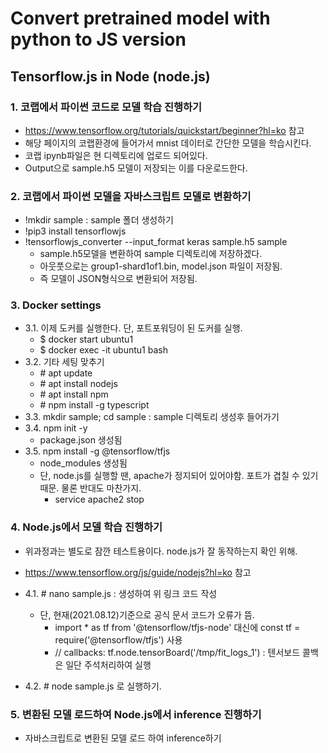 # Convert pretrained model with python to JS version

## Tensorflow.js in Node (node.js)
### 1. 코랩에서 파이썬 코드로 모델 학습 진행하기
- https://www.tensorflow.org/tutorials/quickstart/beginner?hl=ko 참고
- 해당 페이지의 코랩환경에 들어가서  mnist 데이터로 간단한 모델을 학습시킨다.
- 코랩 ipynb파일은 현 디렉토리에 업로드 되어있다.
- Output으로 sample.h5 모델이 저장되는 이를 다운로드한다.

### 2. 코랩에서 파이썬 모델을 자바스크립트 모델로 변환하기
- !mkdir sample : sample 폴더 생성하기
- !pip3 install tensorflowjs
- !tensorflowjs_converter --input_format keras  sample.h5  sample
  - sample.h5모델을 변환하여 sample 디렉토리에 저장하겠다.
  - 아웃풋으로는 group1-shard1of1.bin,  model.json 파일이 저장됨.
  - 즉 모델이 JSON형식으로 변환되어 저장됨.

### 3. Docker settings
- 3.1. 이제 도커를 실행한다. 단, 포트포워딩이 된 도커를 실행.
  - $ docker start ubuntu1
  - $ docker exec -it ubuntu1 bash
- 3.2. 기타 세팅 맞추기
  - \# apt update
  - \# apt install nodejs
  - \# apt install npm
  - \# npm install -g typescript
- 3.3. mkdir sample; cd sample  :  sample 디렉토리 생성후 들어가기
- 3.4. npm init -y
  - package.json 생성됨
- 3.5. npm install -g @tensorflow/tfjs  
  - node_modules 생성됨
  - 단, node.js를 실행할 땐, apache가 정지되어 있어야함. 포트가 겹칠 수 있기 때문. 물론 반대도 마찬가지.
    - service apache2 stop

### 4. Node.js에서 모델 학습 진행하기
- 위과정과는 별도로 잠깐 테스트용이다. node.js가 잘 동작하는지 확인 위해.
- https://www.tensorflow.org/js/guide/nodejs?hl=ko 참고
- 4.1. \# nano sample.js : 생성하여 위 링크 코드 작성
  - 단, 현재(2021.08.12)기준으로 공식 문서 코드가 오류가 뜸.
    - import * as tf from '@tensorflow/tfjs-node' 대신에  const tf = require('@tensorflow/tfjs') 사용
    - // callbacks: tf.node.tensorBoard('/tmp/fit_logs_1') : 텐서보드 콜백은 일단 주석처리하여 실행

- 4.2. \# node sample.js 로 실행하기.

### 5. 변환된 모델 로드하여 Node.js에서 inference 진행하기
- 자바스크립트로 변환된 모델 로드 하여 inference하기
  

